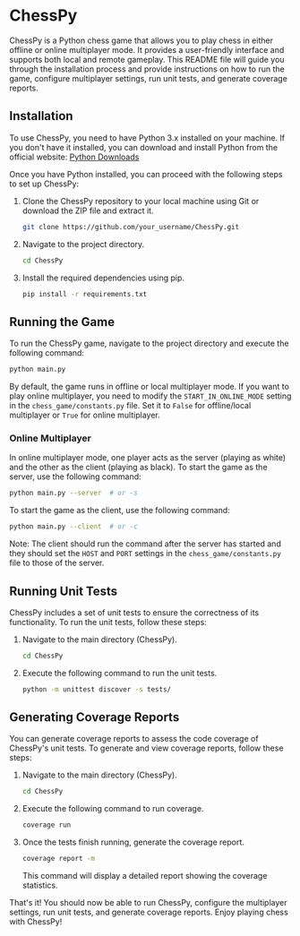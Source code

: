 # ChessPy

ChessPy is a Python chess game that allows you to play chess in either offline or online multiplayer mode. It provides a user-friendly interface and supports both local and remote gameplay. This README file will guide you through the installation process and provide instructions on how to run the game, configure multiplayer settings, run unit tests, and generate coverage reports.

## Installation

To use ChessPy, you need to have Python 3.x installed on your machine. If you don't have it installed, you can download and install Python from the official website: [Python Downloads](https://www.python.org/downloads/)

Once you have Python installed, you can proceed with the following steps to set up ChessPy:

1. Clone the ChessPy repository to your local machine using Git or download the ZIP file and extract it.

   ```bash
   git clone https://github.com/your_username/ChessPy.git
   ```

2. Navigate to the project directory.

   ```bash
   cd ChessPy
   ```

3. Install the required dependencies using pip.

   ```bash
   pip install -r requirements.txt
   ```

## Running the Game

To run the ChessPy game, navigate to the project directory and execute the following command:

```bash
python main.py
```

By default, the game runs in offline or local multiplayer mode. If you want to play online multiplayer, you need to modify the `START_IN_ONLINE_MODE` setting in the `chess_game/constants.py` file. Set it to `False` for offline/local multiplayer or `True` for online multiplayer.

### Online Multiplayer

In online multiplayer mode, one player acts as the server (playing as white) and the other as the client (playing as black). To start the game as the server, use the following command:

```bash
python main.py --server  # or -s
```

To start the game as the client, use the following command:

```bash
python main.py --client  # or -c
```

Note: The client should run the command after the server has started and they should set the `HOST` and `PORT` settings in the `chess_game/constants.py` file to those of the server.

## Running Unit Tests

ChessPy includes a set of unit tests to ensure the correctness of its functionality. To run the unit tests, follow these steps:

1. Navigate to the main directory (ChessPy).

   ```bash
   cd ChessPy
   ```

2. Execute the following command to run the unit tests.

   ```bash
   python -m unittest discover -s tests/
   ```

## Generating Coverage Reports

You can generate coverage reports to assess the code coverage of ChessPy's unit tests. To generate and view coverage reports, follow these steps:

1. Navigate to the main directory (ChessPy).

   ```bash
   cd ChessPy
   ```

2. Execute the following command to run coverage.

   ```bash
   coverage run
   ```

3. Once the tests finish running, generate the coverage report.

   ```bash
   coverage report -m
   ```

   This command will display a detailed report showing the coverage statistics.

That's it! You should now be able to run ChessPy, configure the multiplayer settings, run unit tests, and generate coverage reports. Enjoy playing chess with ChessPy!
